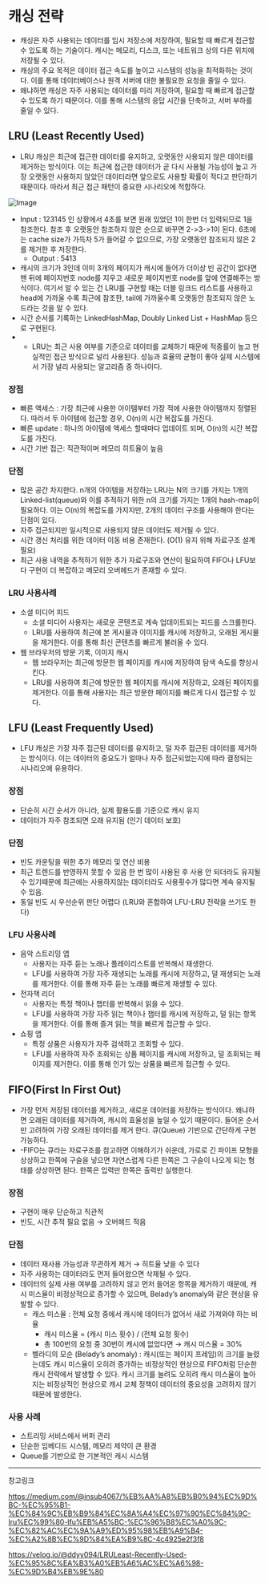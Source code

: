 # 캐싱 전략
- 캐싱은 자주 사용되는 데이터를 임시 저장소에 저장하여, 필요할 때 빠르게 접근할 수 있도록 하는 기술이다. 캐시는 메모리, 디스크, 또는 네트워크 상의 다른 위치에 저장될 수 있다.
- 캐싱의 주요 목적은 데이터 접근 속도를 높이고 시스템의 성능을 최적화하는 것이다. 이를 통해 데이터베이스나 원격 서버에 대한 불필요한 요청을 줄일 수 있다.
- 왜냐하면 캐싱은 자주 사용되는 데이터를 미리 저장하여, 필요할 때 빠르게 접근할 수 있도록 하기 때문이다. 이를 통해 시스템의 응답 시간을 단축하고, 서버 부하를 줄일 수 있다.

## LRU (Least Recently Used)
- LRU 캐싱은 최근에 접근한 데이터를 유지하고, 오랫동안 사용되지 않은 데이터를 제거하는 방식이다. 이는 최근에 접근한 데이터가 곧 다시 사용될 가능성이 높고 가장 오랫동안 사용하지 않았던 데이터라면 앞으로도 사용할 확률이 적다고 판단하기 때문이다. 따라서 최근 접근 패턴이 중요한 시나리오에 적합하다.

![Image](https://github.com/user-attachments/assets/251f1369-47a2-43e1-a102-a704f75a5cb2)

- Input : 123145 인 상황에서 4초를 보면 원래 있었던 1이 한번 더 입력되므로 1을 참조한다. 참조 후 오랫동안 참조하지 않은 순으로 바꾸면 2->3->1이 된다. 6초에는 cache size가 가득차 5가 들어갈 수 없으므로, 가장 오랫동안 참조되지 않은 2를 제거한 후 저장한다.
    - Output : 5413
- 캐시의 크기가 3인데 이미 3개의 페이지가 캐시에 들어가 더이상 빈 공간이 없다면 맨 뒤에 페이지번호 node를 지우고 새로운 페이지번호 node를 앞에 연결해주는 방식이다. 여기서 알 수 있는 건 LRU를 구현할 때는 더블 링크드 리스트를 사용하고 head에 가까울 수록 최근에 참조한, tail에 가까울수록 오랫동안 참조되지 않은 노드라는 것을 알 수 있다.
- 시간 순서를 기록하는 LinkedHashMap, Doubly Linked List + HashMap 등으로 구현된다.
- - LRU는 최근 사용 여부를 기준으로 데이터를 교체하기 때문에 적중률이 높고 현실적인 접근 방식으로 널리 사용된다. 성능과 효율의 균형이 좋아 실제 시스템에서 가장 널리 사용되는 알고리즘 중 하나이다.

### 장점
- 빠른 액세스 : 가장 최근에 사용한 아이템부터 가장 적에 사용한 아이템까지 정렬된다.
따라서 두 아이템에 접근할 경우, O(n)의 시간 복잡도를 가진다.
- 빠른 update : 하나의 아이템에 액세스 할때마다 업데이트 되며, O(n)의 시간 복잡도를 가진다.
- 시간 기반 접근: 직관적이며 메모리 히트율이 높음

### 단점
- 많은 공간 차지한다. n개의 아이템을 저장하는 LRU는 N의 크기를 가지는 1개의 Linked-list(queue)와 이를 추적하기 위한 n의 크기를 가지는 1개의 hash-map이 필요하다. 이는 O(n)의 복잡도를 가지지만, 2개의 데이터 구조를 사용해야 한다는 단점이 있다.
- 자주 접근되지만 일시적으로 사용되지 않은 데이터도 제거될 수 있다.
- 시간 갱신 처리를 위한 데이터 이동 비용 존재한다. (O(1) 유지 위해 자료구조 설계 필요)
- 최근 사용 내역을 추적하기 위한 추가 자료구조와 연산이 필요하여 FIFO나 LFU보다 구현이 더 복잡하고 메모리 오버헤드가 존재할 수 있다.


### LRU 사용사례 
- 소셜 미디어 피드
    - 소셜 미디어 사용자는 새로운 콘텐츠로 계속 업데이트되는 피드를 스크롤한다.
    - LRU를 사용하여 최근에 본 게시물과 이미지를 캐시에 저장하고, 오래된 게시물을 제거한다. 이를 통해 최신 콘텐츠를 빠르게 불러올 수 있다.
- 웹 브라우저의 방문 기록, 이미지 캐시
    - 웹 브라우저는 최근에 방문한 웹 페이지를 캐시에 저장하여 탐색 속도를 향상시킨다.
    - LRU를 사용하여 최근에 방문한 웹 페이지를 캐시에 저장하고, 오래된 페이지를 제거한다. 이를 통해 사용자는 최근 방문한 페이지를 빠르게 다시 접근할 수 있다.

## LFU (Least Frequently Used)
- LFU 캐싱은 가장 자주 접근된 데이터를 유지하고, 덜 자주 접근된 데이터를 제거하는 방식이다. 이는 데이터의 중요도가 얼마나 자주 접근되었는지에 따라 결정되는 시나리오에 유용하다.

### 장점
- 단순히 시간 순서가 아니라, 실제 활용도를 기준으로 캐시 유지
- 데이터가 자주 참조되면 오래 유지됨 (인기 데이터 보호)

### 단점
- 빈도 카운팅을 위한 추가 메모리 및 연산 비용
- 최근 트렌드를 반영하지 못할 수 있음 한 번 많이 사용된 후 사용 안 되더라도 유지될 수 있기때문에 최근에는 사용하지않는 데이터라도 사용횟수가 많다면 계속 유지될 수 있음.
- 동일 빈도 시 우선순위 판단 어렵다 (LRU와 혼합하여 LFU-LRU 전략을 쓰기도 한다)

### LFU 사용사례 
- 음악 스트리밍 앱
    - 사용자는 자주 듣는 노래나 플레이리스트를 반복해서 재생한다.
    - LFU를 사용하여 가장 자주 재생되는 노래를 캐시에 저장하고, 덜 재생되는 노래를 제거한다. 이를 통해 자주 듣는 노래를 빠르게 재생할 수 있다.
- 전자책 리더
    - 사용자는 특정 책이나 챕터를 반복해서 읽을 수 있다.
    - LFU를 사용하여 가장 자주 읽는 책이나 챕터를 캐시에 저장하고, 덜 읽는 항목을 제거한다. 이를 통해 즐겨 읽는 책을 빠르게 접근할 수 있다.
- 쇼핑 앱
    - 특정 상품은 사용자가 자주 검색하고 조회할 수 있다.
    - LFU를 사용하여 자주 조회되는 상품 페이지를 캐시에 저장하고, 덜 조회되는 페이지를 제거한다. 이를 통해 인기 있는 상품을 빠르게 접근할 수 있다.


## FIFO(First In First Out)
- 가장 먼저 저장된 데이터를 제거하고, 새로운 데이터를 저장하는 방식이다. 왜냐하면 오래된 데이터를 제거하여, 캐시의 효율성을 높일 수 있기 때문이다. 들어온 순서만 고려하여 가장 오래된 데이터를 제거 한다. 큐(Queue) 기반으로 간단하게 구현 가능하다.
- -FIFO는 큐라는 자료구조를 참고하면 이해하기가 쉬운데, 가로로 긴 파이프 모형을 상상하고 한쪽에 구슬을 넣으면 자연스럽게 다른 한쪽은 그 구슬이 나오게 되는 형태를 상상하면 된다. 한쪽은 입력만 한쪽은 출력만 실행한다.


### 장점
- 구현이 매우 단순하고 직관적
- 빈도, 시간 추적 필요 없음 → 오버헤드 적음

### 단점
- 데이터 재사용 가능성과 무관하게 제거 → 히트율 낮을 수 있다
- 자주 사용하는 데이터라도 먼저 들어왔으면 삭제될 수 있다. 
- 데이터의 실제 사용 여부를 고려하지 않고 먼저 들어온 항목을 제거하기 때문에, 캐시 미스율이 비정상적으로 증가할 수 있으며, Belady’s anomaly와 같은 현상을 유발할 수 있다.
    - 캐스 미스율 : 전체 요청 중에서 캐시에 데이터가 없어서 새로 가져와야 하는 비율
        - 캐시 미스율 = (캐시 미스 횟수) / (전체 요청 횟수)
        - 총 100번의 요청 중 30번이 캐시에 없었다면 → 캐시 미스율 = 30%
    -  벨라디의 모순 (Belady’s anomaly) : 캐시(또는 페이지 프레임)의 크기를 늘렸는데도 캐시 미스율이 오히려 증가하는 비정상적인 현상으로 FIFO처럼 단순한 캐시 전략에서 발생할 수 있다. 캐시 크기를 늘려도 오히려 캐시 미스율이 높아지는 비정상적인 현상으로 캐시 교체 정책이 데이터의 중요성을 고려하지 않기 때문에 발생한다.

### 사용 사례
- 스트리밍 서비스에서 버퍼 관리
- 단순한 임베디드 시스템, 메모리 제약이 큰 환경
- Queue를 기반으로 한 기본적인 캐시 시스템

----

창고링크 

https://medium.com/@insub4067/%EB%AA%A8%EB%B0%94%EC%9D%BC-%EC%95%B1-%EC%84%9C%EB%B9%84%EC%8A%A4%EC%97%90%EC%84%9C-lru%EC%99%80-lfu%EB%A5%BC-%EC%96%B8%EC%A0%9C-%EC%82%AC%EC%9A%A9%ED%95%98%EB%A9%B4-%EC%A2%8B%EC%9D%84%EA%B9%8C-4c4925e2f3f8

https://velog.io/@ddyy094/LRULeast-Recently-Used-%EC%95%8C%EA%B3%A0%EB%A6%AC%EC%A6%98-%EC%9D%B4%EB%9E%80
